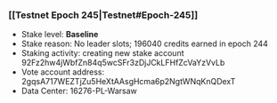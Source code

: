 ### [[Testnet Epoch 245|Testnet#Epoch-245]]
* Stake level: **Baseline**
* Stake reason: No leader slots; 196040 credits earned in epoch 244
* Staking activity: creating new stake account 92Fz2hw4jWbfZn84q5wcSFr3zDjJCkLFHfZcVaYzVvLb
* Vote account address: 2gqsA717WEZTjZu5HeXtAAsgHcma6p2NgtWNqKnQDexT
* Data Center: 16276-PL-Warsaw